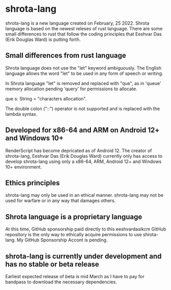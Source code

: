 # shrota-lang
shrota-lang is a new language created on February, 25 2022. Shrota language is based on the newest releses of rust language. There are some small differences to rust that follow the coding principles that Eeshvar Das (Erik Douglas Ward) is putting forth.
## Small differences from rust language
Shrota language does not use the "let" keyword ambiguously. The English language allows the word "let" to be used in any form of speech or writing.

In Shrota language "let" is removed and replaced with "que", as in 'queue' memory allocation pending 'query' for permissions to allocate.

que s: String = "characters allocation".

The double colon ("::") operator is not supported and is replaced with the lambda syntax.
## Developed for x86-64 and ARM on Android 12+ and Windows 10+
RenderScript has become depricated as of Android 12. The creator of shrota-lang, Eeshvar Das (Erik Douglas Ward) currently only has access to develop shrota-lang using only a x86-64, ARM, Android 12+ and Windows 10+ environment.
## Ethics principles
shrota-lang may only be used in an ethical manner. shrota-lang may not be used for warfare or in any way that damages others.
## Shrota language is a proprietary language
At this time, GitHub sponsorship paid directly to this eeshvardasikcm GitHub repository is the only way to ethically acquire permissions to use shrota-lang. My GitHub Sponsorship Accont is pending.
## shrota-lang is currently under development and has no stable or beta release
Earliest expected release of beta is mid March as I have to pay for bandpass to download the necessary dependencies.
